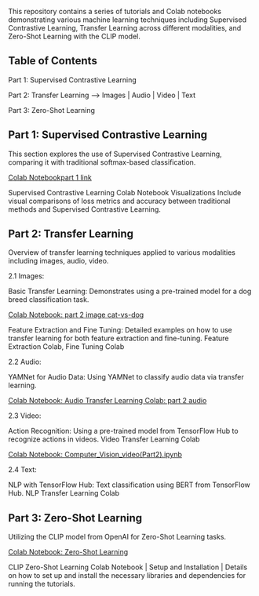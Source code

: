 This repository contains a series of tutorials and Colab notebooks demonstrating various machine learning techniques including Supervised Contrastive Learning, Transfer Learning across different modalities, and Zero-Shot Learning with the CLIP model.

## Table of Contents
Part 1: Supervised Contrastive Learning

Part 2: Transfer Learning --> Images | Audio | Video | Text

Part 3: Zero-Shot Learning 

## Part 1: Supervised Contrastive Learning
This section explores the use of Supervised Contrastive Learning, comparing it with traditional softmax-based classification.

[Colab Notebookpart 1 link]( https://colab.research.google.com/drive/17D4nIlEa7uH6AvjFnpgi-0Xlib0e8lw4?usp=sharing)

Supervised Contrastive Learning Colab Notebook
Visualizations
Include visual comparisons of loss metrics and accuracy between traditional methods and Supervised Contrastive Learning.

## Part 2: Transfer Learning
Overview of transfer learning techniques applied to various modalities including images, audio, video.

2.1 Images:

Basic Transfer Learning: Demonstrates using a pre-trained model for a dog breed classification task. 

[Colab Notebook: part 2 image cat-vs-dog](https://colab.research.google.com/drive/1vz0j_sbeE7AYpHCjXnEOGKrGl3BKL06k?usp=sharing)

Feature Extraction and Fine Tuning: Detailed examples on how to use transfer learning for both feature extraction and fine-tuning. Feature Extraction Colab, Fine Tuning Colab

2.2 Audio:

YAMNet for Audio Data: Using YAMNet to classify audio data via transfer learning.

[Colab Notebook: Audio Transfer Learning Colab: part 2 audio](https://colab.research.google.com/drive/1J_sgwOguKskLXbkPC_OtG_rr493XumnC?usp=sharing)

2.3 Video:

Action Recognition: Using a pre-trained model from TensorFlow Hub to recognize actions in videos. Video Transfer Learning Colab

[Colab Notebook: Computer_Vision_video(Part2).ipynb](https://colab.research.google.com/drive/1SI4tE-tx4x-_uYb_d29dScIjzMYARx79?usp=sharing)

2.4 Text:

NLP with TensorFlow Hub: Text classification using BERT from TensorFlow Hub. NLP Transfer Learning Colab



## Part 3: Zero-Shot Learning
Utilizing the CLIP model from OpenAI for Zero-Shot Learning tasks.

[Colab Notebook: Zero-Shot Learning ](https://colab.research.google.com/drive/1KLO8d7Jm88mlUTcxR6odIlcDucMtXpFz?usp=sharing)

CLIP Zero-Shot Learning Colab Notebook | Setup and Installation | Details on how to set up and install the necessary libraries and dependencies for running the tutorials.

